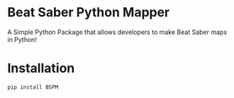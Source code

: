 # Beat Saber Python Mapper

A Simple Python Package that allows developers to make Beat Saber maps in Python!

# Installation

```cmd
pip install BSPM
```
